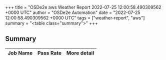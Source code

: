 +++
title = "OSDe2e aws Weather Report 2022-07-25 12:00:58.490309562 +0000 UTC"
author = "OSDe2e Automation"
date = "2022-07-25 12:00:58.490309562 +0000 UTC"
tags = ["weather-report", "aws"]
summary = "<table class=\"summary\"></table>"
+++
## Summary

| Job Name | Pass Rate | More detail |
|----------|-----------|-------------|




